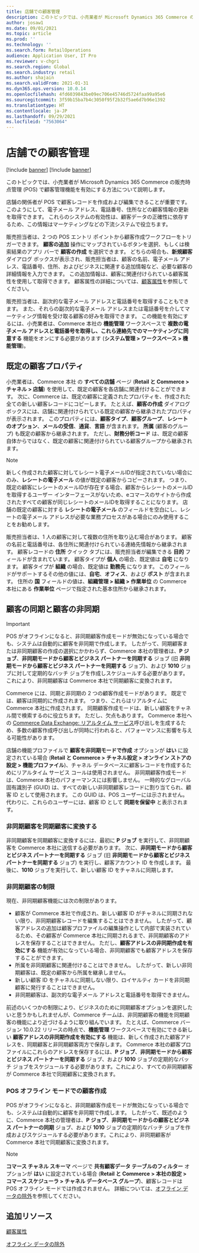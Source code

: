 ```yaml
---
title: 店舗での顧客管理
description: このトピックでは、小売業者が Microsoft Dynamics 365 Commerce の販売時点管理 (POS) で顧客管理機能を有効にする方法について説明します。
author: josaw1
ms.date: 09/01/2021
ms.topic: article
ms.prod: ''
ms.technology: ''
ms.search.form: RetailOperations
audience: Application User, IT Pro
ms.reviewer: v-chgri
ms.search.region: Global
ms.search.industry: retail
ms.author: shajain
ms.search.validFrom: 2021-01-31
ms.dyn365.ops.version: 10.0.14
ms.openlocfilehash: 4fd6039843be09ec706e45746d5724faa99a95e6
ms.sourcegitcommit: 3f59b15ba7b4c3050f95f2b32f5ae6d7b96e1392
ms.translationtype: HT
ms.contentlocale: ja-JP
ms.lasthandoff: 09/29/2021
ms.locfileid: "7563064"
---
```

# <a name="customer-management-in-stores"></a>店舗での顧客管理

[!include [banner](includes/banner.md)]
[!include [banner](includes/preview-banner.md)]

このトピックでは、小売業者が Microsoft Dynamics 365 Commerce の販売時点管理 (POS) で顧客管理機能を有効にする方法について説明します。

店舗の関係者が POS で顧客レコードを作成および編集できることが重要です。 このようにして、電子メール アドレス、電話番号、住所などの顧客情報の更新を取得できます。 これらのシステムの有効性は、顧客データの正確性に依存するため、この情報はマーケティングなどの下流システムで役立ちます。

販売担当者は、2 つの POS エントリ ポイントから顧客作成ワークフローをトリガーできます。 **顧客の追加** 操作にマップされているボタンを選択、もしくは検索結果のアプリ バーで **顧客の作成** を選択できます。 どちらの場合も、**新規顧客** ダイアログ ボックスが表示され、販売担当者は、顧客の名前、電子メール アドレス、電話番号、住所、およびビジネスに関連する追加情報など、必要な顧客の詳細情報を入力できます。 この追加情報は、顧客に関連付けられている顧客属性を使用して取得できます。 顧客属性の詳細については、[顧客属性](dev-itpro/customer-attributes.md)を参照してください。

販売担当者は、副次的な電子メール アドレスと電話番号を取得することもできます。 また、それらの副次的な電子メール アドレスまたは電話番号を介してマーケティング情報を受け取る顧客の好みを取得できます。 この機能を有効にするには、小売業者は、Commerce 本社の **機能管理** ワークスペースで **複数の電子メール アドレスと電話番号を取得し、これら連絡先でのマーケティングに同意する** 機能をオンにする必要があります (**システム管理 \> ワークスペース \> 機能管理**)。

## <a name="default-customer-properties"></a>既定の顧客プロパティ

小売業者は、Commerce 本社 の **すべての店舗** ページ (**Retail と Commerce \> チャネル \> 店舗**) を使用して、既定の顧客を各店舗に関連付けることができます。 次に、Commerce は、既定の顧客に定義されたプロパティを、作成された全ての新しい顧客レコードにコピーします。 たとえば、**顧客の作成** ダイアログ ボックスには、店舗に関連付けられている既定の顧客から継承されたプロパティが表示されます。 このプロパティには、**顧客タイプ**、**顧客グループ**、**レシートのオプション**、**メールの受信**、**通貨**、**言語** が含まれます。 **所属** (顧客のグループ) も既定の顧客から継承されます。 ただし、**財務分析コード** は、既定の顧客自体からではなく、既定の顧客に関連付けられている顧客グループから継承されます。

> [!NOTE]
> 新しく作成された顧客に対してレシート電子メールIDが指定されていない場合にのみ、**レシートの電子メール** の値が既定の顧客からコピーされます。 つまり、既定の顧客にレシートのメールIDが存在する場合、顧客からレシートのメールIDを取得するユーザー インターフェースがないため、eコマースのサイトから作成されたすべての顧客が同じレシートのメールIDを取得することになります。 店舗の既定の顧客に対する **レシートの電子メール** のフィールドを空白にし、レシートの電子メール アドレスが必要な業務プロセスがある場合にのみ使用することをお勧めします。 

販売担当者は、1 人の顧客に対して複数の住所を取り込む場合があります。 顧客の名前と電話番号は、各住所に関連付けられている連絡先情報から継承されます。 顧客レコードの **住所** クイック タブには、販売担当者が編集できる **目的** フィールドが含まれています。 顧客タイプが **個人** の場合、既定値は **自宅** になります。 顧客タイプが **組織** の場合、既定値は **勤務先** になります。 このフィールドがサポートするその他の値には、**自宅**、**オフィス**、および **ポスト** が含まれます。 住所の **国** フィールドの値は、**組織管理 \> 組織 \> 作業単位** の Commerce 本社にある **作業単位** ページで指定された基本住所から継承されます。

## <a name="sync-customers-and-async-customers"></a>顧客の同期と顧客の非同期

> [!IMPORTANT]
> POS がオフラインになると、非同期顧客作成モードが無効になっている場合でも、システムは自動的に顧客を非同期で作成します。 したがって、同期顧客または非同期顧客の作成の選択にかかわらず、Commerce 本社の管理者は、**P ジョブ**、**非同期モードから顧客とビジネス パートナーを同期する** ジョブ  (旧 **非同期モードから顧客とビジネス パートナーを同期する** ジョブ)、および **1010** ジョブに対して定期的なバッチ ジョブを作成しスケジュールする必要があります。これにより、非同期顧客は Commerce 本社で同期顧客に変換されます。

Commerce には、同期と非同期の 2 つの顧客作成モードがあります。 既定では、顧客は同期的に作成されます。 つまり、これらはリアルタイムに Commerce 本社に作成されます。 同期顧客作成モードは、新しい顧客をチャネル間で検索するのに役立ちます。 ただし、欠点もあります。 Commerce 本社への [Commerce Data Exchange: リアルタイム サービス](dev-itpro/define-retail-channel-communications-cdx.md#realtime-service)呼び出しを生成するため、多数の顧客作成呼び出しが同時に行われると、パフォーマンスに影響を与える可能性があります。

店舗の機能プロファイルで **顧客を非同期モードで作成** オプションが **はい** に設定されている場合 (**Retail と Commerce \> チャネル設定 \> オンライン ストアの設定 \> 機能プロファイル**)、チャネル データベースに顧客レコードを作成するためにリアルタイム サービス コールは使用されません。 非同期顧客作成モードは、Commerce 本社のパフォーマンスには影響しません。 一時的なグローバル固有識別子 (GUID) は、すべての新しい非同期顧客レコードに割り当てられ、顧客 ID として使用されます。 この GUID は、POS ユーザーには示されません。 代わりに、これらのユーザーには、顧客 ID として **同期を保留中** と表示されます。 

### <a name="convert-async-customers-to-sync-customers"></a>非同期顧客を同期顧客に変換する

非同期顧客を同期顧客に変換するには、最初に **P ジョブ** を実行して、非同期顧客を Commerce 本社に送信する必要があります。 次に、**非同期モードから顧客とビジネス パートナーを同期する** ジョブ (旧 **非同期モードから顧客とビジネス パートナーを同期する** ジョブ) を実行し、顧客アカウント ID を作成します。 最後に、**1010** ジョブを実行して、新しい顧客 ID をチャネルに同期します。

### <a name="async-customer-limitations"></a>非同期顧客の制限

現在、非同期顧客機能には次の制限があります。

- 顧客が Commerce 本社で作成され、新しい顧客 ID がチャネルに同期されない限り、非同期顧客レコードを編集することはできません。 したがって、顧客アドレスの追加は顧客プロファイルの編集操作として内部で実装されているため、その顧客が Commerce 本社に同期されるまで、非同期顧客のアドレスを保存することはできません。 ただし、**顧客アドレスの非同期作成を有効にする** 機能が有効になっている場合、非同期顧客でも顧客アドレスを保存することができます。
- 所属を非同期顧客に関連付けることはできません。 したがって、新しい非同期顧客は、既定の顧客から所属を継承しません。
- 新しい顧客 ID をチャネルに同期しない限り、ロイヤルティ カードを非同期顧客に発行することはできません。
- 非同期顧客は、副次的な電子メール アドレスと電話番号を取得できません。

前述のいくつかの制限により、ビジネスのために同期顧客オプションを選択したいと思うかもしれませんが、Commerce チームは、非同期顧客の機能を同期顧客の機能により近づけるように取り組んでいます。 たとえば、Commerce バージョン 10.0.22 リリースの時点で、**機能管理** ワークスペースで有効にできる新しい **顧客アドレスの非同期作成を有効にする** 機能は、新しく作成された顧客アドレスを、同期顧客と非同期顧客両方で保存します。 Commerce 本社の顧客プロファイルにこれらのアドレスを保存するには、**P ジョブ**、**非同期モードから顧客とビジネス パートナーを同期する** ジョブ、および  **1010** ジョブの定期的なバッチ ジョブをスケジュールする必要があります。これにより、すべての非同期顧客が Commerce 本社で同期顧客に変換されます。

### <a name="customer-creation-in-pos-offline-mode"></a>POS オフライン モードでの顧客作成

POS がオフラインになると、非同期顧客作成モードが無効になっている場合でも、システムは自動的に顧客を非同期で作成します。 したがって、既述のように、Commerce 本社の管理者は、**P ジョブ**、**非同期モードからの顧客とビジネス パートナーの同期** ジョブ、および **1010** ジョブの定期的なバッチ ジョブを作成およびスケジュールする必要があります。これにより、非同期顧客が Commerce 本社で同期顧客に変換されます。

> [!NOTE]
> **コマース チャネル スキーマ** ページで **共有顧客データ テーブルのフィルター** オプションが **はい** に設定されている場合 (**Retail と Commerce \> 本社の設定 \> コマース スケジューラ \> チャネル データベース グループ**)、顧客レコードは POS オフライン モードでは作成されません。 詳細については、[オフライン データの除外](dev-itpro/implementation-considerations-cdx.md#offline-data-exclusion)を参照してください。

## <a name="additional-resources"></a>追加リソース

[顧客属性](dev-itpro/customer-attributes.md)

[オフライン データの除外](dev-itpro/implementation-considerations-cdx.md#offline-data-exclusion)
